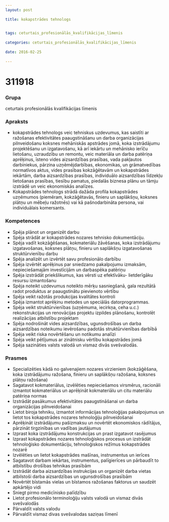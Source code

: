 ```yaml
---
layout: post
    
title: kokapstrādes tehnologs

    
tags: ceturtais_profesionālās_kvalifikācijas_līmenis
    
categories: ceturtais_profesionālās_kvalifikācijas_līmenis
    
date: 2016-02-25
    
---
```

# 311918

### Grupa
ceturtais profesionālās kvalifikācijas līmenis


### Apraksts

* kokapstrādes tehnologs veic tehniskus uzdevumus, kas saistīti ar ražošanas efektivitātes paaugstināšanu un darba organizācijas pilnveidošanu koksnes mehāniskās apstrādes jomā, koka izstrādājumu projektēšanu un izgatavošanu, kā arī iekārtu un mehānisko ierīču lietošanu, uzraudzību un remontu, veic materiāla un darba patēriņa aprēķinus, īsteno vides aizsardzības prasības, vada pakļautos darbiniekus, pārzina uzņēmējdarbības, ekonomikas, un grāmatvedības normatīvos aktus, vides prasības kokzāģētavām un kokapstrādes iekārtām, darba aizsardzības prasības, individuālo aizsardzības līdzekļu lietošanas prasības, tiesību pamatus, piedalās biznesa plānu un tāmju izstrādē un veic ekonomiskās analīzes. 
* Kokapstrādes tehnologs strādā dažāda profila kokapstrādes uzņēmumos (piemēram, kokzāģētavās, finieru un saplākšņu, koksnes plātņu un mēbeļu ražotnēs) vai kā pašnodarbināta persona, vai individuālais komersants.  

### Kompetences

* Spēja plānot un organizēt darbu
* Spēja strādāt ar kokapstrādes nozares tehnisko dokumentāciju.
*  Spēja vadīt kokzāģēšanas, kokmateriālu žāvēšanas, koka izstrādājumu izgatavošanas, koksnes plātņu, finieru un saplākšņu izgatavošanas struktūrvienību darbu
* Spēja analizēt un izvērtēt savu profesionālo darbību
* Spēja izvērtēt aprēķinus par sniedzamo pakalpojumu izmaksām, nepieciešamajām investīcijām un darbaspēka patēriņu
* Spēja izstrādāt priekšlikumus, kas vērsti uz efektīvāku- lietderīgāku resursu izmantošanu
* Spēja noteikt uzdevumus noteikto mērķu sasniegšanā, gala rezultātā radot produktus ar paaugstinātu pievienoto vērtību
* Spēja veikt ražotās produkcijas kvalitātes kontroli
* Spēja izmantot aprēķinu metodes un speciālās datorprogrammas.
*  Spēja veikt struktūrvienības (uzņēmuma, iecirkņa, ceha u.c.) rekonstrukcijas un renovācijas projektu izpildes plānošanu, kontrolēt realizācijas atbilstību projektam
* Spēja nodrošināt vides aizsardzības, ugunsdrošības un darba aizsardzības noteikumu ievērošanu padotās struktūrvienības darbībā
* Spēja veikt riska novērtēšanu un notikumu analīzi
* Spēja veikt pētījumus ar zinātnisku vērtību kokapstrādes jomā
* Spēja sazināties valsts valodā un vismaz divās svešvalodās.

### Prasmes 
* Specializēties kādā no galvenajiem nozares virzieniem (kokzāģēšana, koka izstrādājumu ražošana, finieru un saplākšņu ražošana, koksnes plātņu ražošana)
* Sagatavot kokmateriālus, izvēlēties nepieciešamos virsmērus, racionāli izmantot kokmateriālus un aprēķināt kokmateriālu un citu materiālu patēriņa normas
* Izstrādāt pasākumus efektivitātes paaugstināšanai un darba organizācijas pilnveidošanai
* Lietot biroja tehniku, izmantot informācijas tehnoloģijas pakalpojumus un lietot tos kokapstrādes nozares tehnoloģiju pilnveidošanai
* Aprēķināt izstrādājumu pašizmaksu un novērtēt ekonomiskos rādītājus, pārzināt tirgzinības un vadības jautājumus
* Izprast koka izstrādājumu konstrukcijas un prast izgatavot rasējumus
* Izprast kokapstrādes nozares tehnoloģiskos procesus un izstrādāt tehnoloģisko dokumentāciju, tehnoloģiskos režīmus kokapstrādes nozarē
* Izvēlēties un lietot kokapstrādes mašīnas, instrumentus un ierīces
* Sagatavot darbam iekārtas, instrumentus, palīgierīces un pārbaudīt to atbilstību drošības tehnikas prasībām
* Izstrādāt darba aizsardzības instrukcijas un organizēt darba vietas atbilstoši darba aizsardzības un ugunsdrošības prasībām
* Novērtēt bīstamās vielas un bīstamos ražošanas faktorus un saudzēt apkārtējo vidi
* Sniegt pirmo medicīnisko palīdzību
* Lietot profesionālo terminoloģiju valsts valodā un vismaz divās svešvalodās
* Pārvaldīt valsts valodu
* Pārvaldīt vismaz divas svešvalodas saziņas līmenī